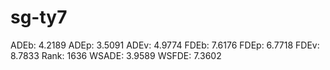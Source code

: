 # sg-ty7

ADEb: 4.2189
ADEp: 3.5091
ADEv: 4.9774
FDEb: 7.6176
FDEp: 6.7718
FDEv: 8.7833
Rank: 1636
WSADE: 3.9589
WSFDE: 7.3602